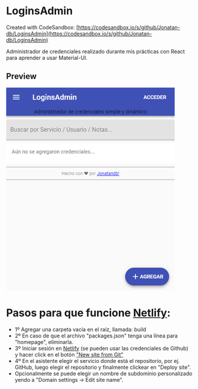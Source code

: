 # LoginsAdmin
Created with CodeSandbox: [https://codesandbox.io/s/github/Jonatan-db/LoginsAdmin](https://codesandbox.io/s/github/Jonatan-db/LoginsAdmin)

Administrador de credenciales realizado durante mis prácticas con React para aprender a usar Material-UI.


## Preview
[![Jonatandb](preview.png?raw=true "LoginsAdmin")](https://jonatandb-loginsadmin.netlify.com)

# Pasos para que funcione [Netlify](https://www.netlify.com):
- 1º Agregar una carpeta vacía en el raíz, llamada: build
- 2º En caso de que el archivo "packages.json" tenga una línea para "homepage", eliminarla.
- 3º Iniciar sesión en [Netlify](https://.netlify.com) (se pueden usar las credenciales de Github) y hacer click en el botón ["New site from Git"](https://app.netlify.com/start)
- 4º En el asistente elegir el servicio donde está el repositorio, por ej. GitHub, luego elegir el repositorio y finalmente clickear en "Deploy site".
- Opcionalmente se puede elegir un nombre de subdominio personalizado yendo a "Domain settings -> Edit site name".
